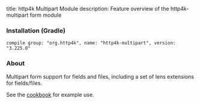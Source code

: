 title: http4k Multipart Module
description: Feature overview of the http4k-multipart form module

### Installation (Gradle)
```compile group: "org.http4k", name: "http4k-multipart", version: "3.225.0"```

### About

Multipart form support for fields and files, including a set of lens extensions for fields/files.

See the [cookbook](/cookbook/multipart_forms/) for example use.
